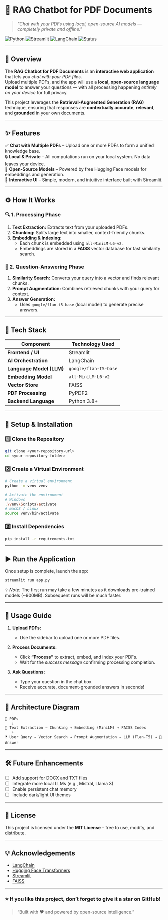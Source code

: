 # 🤖 RAG Chatbot for PDF Documents  
> *"Chat with your PDFs using local, open-source AI models — completely private and offline."*

![Python](https://img.shields.io/badge/Python-3.8%2B-blue.svg)
![Streamlit](https://img.shields.io/badge/Framework-Streamlit-ff4b4b.svg)
![LangChain](https://img.shields.io/badge/AI%20Pipeline-LangChain-yellow.svg)
![Status](https://img.shields.io/badge/Status-Active-brightgreen.svg)

---

## 🧩 Overview  
The **RAG Chatbot for PDF Documents** is an **interactive web application** that lets you *chat with your PDF files*.  
Upload multiple PDFs, and the app will use a **local, open-source language model** to answer your questions — with all processing happening *entirely on your device* for full privacy.  

This project leverages the **Retrieval-Augmented Generation (RAG)** technique, ensuring that responses are **contextually accurate**, **relevant**, and **grounded** in your own documents.  

---

## ✨ Features  

✅ **Chat with Multiple PDFs** – Upload one or more PDFs to form a unified knowledge base.  
🔒 **Local & Private** – All computations run on your local system. No data leaves your device.  
🧠 **Open-Source Models** – Powered by free Hugging Face models for embeddings and generation.  
💬 **Interactive UI** – Simple, modern, and intuitive interface built with Streamlit.  

---

## ⚙️ How It Works  

### 🔍 1. Processing Phase  
1. **Text Extraction:** Extracts text from your uploaded PDFs.  
2. **Chunking:** Splits large text into smaller, context-friendly chunks.  
3. **Embedding & Indexing:**  
   - Each chunk is embedded using `all-MiniLM-L6-v2`.  
   - Embeddings are stored in a **FAISS** vector database for fast similarity search.  

### 💬 2. Question-Answering Phase  
1. **Similarity Search:** Converts your query into a vector and finds relevant chunks.  
2. **Prompt Augmentation:** Combines retrieved chunks with your query for context.  
3. **Answer Generation:**  
   - Uses `google/flan-t5-base` (local model) to generate precise answers.  

---

## 🧰 Tech Stack  

| Component | Technology Used |
|------------|----------------|
| **Frontend / UI** | Streamlit |
| **AI Orchestration** | LangChain |
| **Language Model (LLM)** | `google/flan-t5-base` |
| **Embedding Model** | `all-MiniLM-L6-v2` |
| **Vector Store** | FAISS |
| **PDF Processing** | PyPDF2 |
| **Backend Language** | Python 3.8+ |

---

## 🚀 Setup & Installation  

### 1️⃣ Clone the Repository  
```bash
git clone <your-repository-url>
cd <your-repository-folder>
````

### 2️⃣ Create a Virtual Environment

```bash
# Create a virtual environment
python -m venv venv

# Activate the environment
# Windows
.\venv\Scripts\activate
# macOS / Linux
source venv/bin/activate
```

### 3️⃣ Install Dependencies

```bash
pip install -r requirements.txt
```

---

## ▶️ Run the Application

Once setup is complete, launch the app:

```bash
streamlit run app.py
```

💡 *Note:* The first run may take a few minutes as it downloads pre-trained models (~900MB).
Subsequent runs will be much faster.

---

## 🧠 Usage Guide

1. **Upload PDFs:**

   * Use the sidebar to upload one or more PDF files.

2. **Process Documents:**

   * Click **“Process”** to extract, embed, and index your PDFs.
   * Wait for the *success message* confirming processing completion.

3. **Ask Questions:**

   * Type your question in the chat box.
   * Receive accurate, document-grounded answers in seconds!

---

## 🧩 Architecture Diagram

```
📄 PDFs  
   ↓  
🧱 Text Extraction → Chunking → Embedding (MiniLM) → FAISS Index  
   ↓  
❓ User Query → Vector Search → Prompt Augmentation → LLM (Flan-T5) → 🧠 Answer
```

---

## 🛠️ Future Enhancements

* [ ] Add support for DOCX and TXT files
* [ ] Integrate more local LLMs (e.g., Mistral, Llama 3)
* [ ] Enable persistent chat memory
* [ ] Include dark/light UI themes

---

## 📜 License

This project is licensed under the **MIT License** – free to use, modify, and distribute.

---

## 💡 Acknowledgements

* [LangChain](https://www.langchain.com/)
* [Hugging Face Transformers](https://huggingface.co/)
* [Streamlit](https://streamlit.io/)
* [FAISS](https://github.com/facebookresearch/faiss)

---

### ⭐ If you like this project, don’t forget to give it a **star** on GitHub!

> “Built with ❤️ and powered by open-source intelligence.”

```
